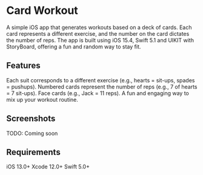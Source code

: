 # Card Workout

A simple iOS app that generates workouts based on a deck of cards. 
Each card represents a different exercise, and the number on the card dictates the number of reps. 
The app is built using iOS 15.4, Swift 5.1 and UIKIT with StoryBoard, offering a fun and random way to stay fit.

## Features


Each suit corresponds to a different exercise (e.g., hearts = sit-ups, spades = pushups).
Numbered cards represent the number of reps (e.g., 7 of hearts = 7 sit-ups).
Face cards (e.g., Jack = 11 reps).
A fun and engaging way to mix up your workout routine.

## Screenshots

TODO: Coming soon

## Requirements

iOS 13.0+
Xcode 12.0+
Swift 5.0+
